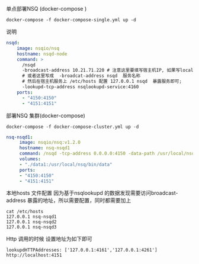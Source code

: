 
单点部署NSQ (docker-compose )

```shell
docker-compose -f docker-compose-single.yml up -d 
```
说明
```yaml
nsqd:
    image: nsqio/nsq
    hostname: nsqd-node
    command: >
      /nsqd
      -broadcast-address 10.21.71.220 # 注意这里要填写宿主机IP, 如果写localhost  那其实访问的是docker 容器内部的localhost 会导致访问不到数据 
      # 或者这里写成  -broadcat-address nsqd  服务名称
      # 然后在宿主机服务上 /etc/hosts 配置 127.0.0.1 nsqd  暴露服务即可;
      -lookupd-tcp-address nsqlookupd-service:4160
    ports:
      - "4150:4150"
      - "4151:4151"
```

部署NSQ 集群(docker-compose)

```shell
docker-compose -f docker-compose-cluster.yml up -d
```

```yml
nsq-nsqd1:
     image: nsqio/nsq:v1.2.0
     hostname: nsq-nsqd1
     command: /nsqd -tcp-address 0.0.0.0:4150 -data-path /usr/local/nsq/bin/data --http-address 0.0.0.0:4151 -lookupd-tcp-address nsq-nsqlookupd1:4160 -lookupd-tcp-address nsq-nsqlookupd2:4260 -broadcast-address nsq-nsqd1
     volumes:
     - "./data1:/usr/local/nsq/bin/data"
     ports:
     - "4150:4150"
     - "4151:4151"
```
本地hosts 文件配置
因为基于nsqlookupd 的数据发现需要访问broadcast-address 暴露的地址，所以需要配置，同时都需要加上
```shell
cat /etc/hosts 
127.0.0.1 nsq-nsqd1
127.0.0.1 nsq-nsqd2
127.0.0.1 nsq-nsqd3
```

Http 调用的时候 设置地址为如下即可
```
lookupdHTTPAddresses: ['127.0.0.1:4161','127.0.0.1:4261']
http://localhost:4151
```